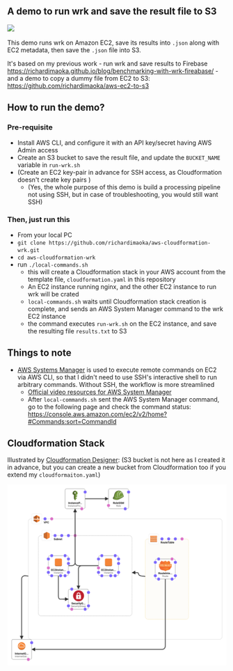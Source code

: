 ## A demo to run wrk and save the result file to S3

![](./demo.png)

This demo runs wrk on Amazon EC2, save its results into `.json` along with EC2 metadata,
then save the `.json` file into S3.

It's based on my previous work 
    - run wrk and save results to Firebase https://richardimaoka.github.io/blog/benchmarking-with-wrk-fireabase/
    - and a demo to copy a dummy file from EC2 to S3: https://github.com/richardimaoka/aws-ec2-to-s3

## How to run the demo?

### Pre-requisite
- Install AWS CLI, and configure it with an API key/secret having AWS Admin access
- Create an S3 bucket to save the result file, and update the `BUCKET_NAME` variable in `run-wrk.sh`
- (Create an EC2 key-pair in advance for SSH access, as Cloudformation doesn't create key pairs )
  - (Yes, the whole purpose of this demo is build a processing pipeline not using SSH, but in case of troubleshooting, you would still want SSH)

### Then, just run this

- From your local PC
- `git clone https://github.com/richardimaoka/aws-cloudformation-wrk.git`
- `cd aws-cloudformation-wrk`
- run `./local-commands.sh`
  - this will create a Cloudformation stack in your AWS account from the template file, `cloudformation.yaml` in this repository
  - An EC2 instance running nginx, and the other EC2 instance to run wrk will be crated
  - `local-commands.sh` waits until Cloudformation stack creation is complete, and sends an AWS System Manager command to the wrk EC2 instance
  - the command executes `run-wrk.sh` on the EC2 instance, and save the resulting file `results.txt` to S3

## Things to note

- [AWS Systems Manager](https://docs.aws.amazon.com/systems-manager/latest/userguide/what-is-systems-manager.html) is used to execute remote commands on EC2 via AWS CLI, so that I didn't need to use SSH's interactive shell to run arbitrary commands. Without SSH, the workflow is more streamlined
  - [Official video resources for AWS System Manager](https://www.youtube.com/watch?v=zwS8lssaY_k&list=PLhr1KZpdzukeH5jKyYi55ef9tEWAllypB)
  - After `local-commands.sh` sent the AWS System Manager command, go to the following page and check the command status:
https://console.aws.amazon.com/ec2/v2/home?#Commands:sort=CommandId

## Cloudformation Stack

Illustrated by [Cloudformation Designer](https://console.aws.amazon.com/cloudformation/designer/home):
(S3 bucket is not here as I created it in advance, but you can create a new bucket from Cloudformation too if you extend my `cloudformaiton.yaml`)

![](./cf-template-designer.png)

